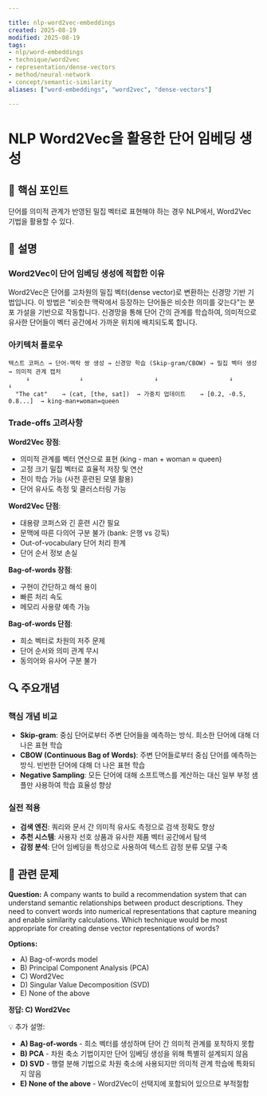 ```yaml
---

title: nlp-word2vec-embeddings
created: 2025-08-19
modified: 2025-08-19
tags:
- nlp/word-embeddings
- technique/word2vec
- representation/dense-vectors
- method/neural-network
- concept/semantic-similarity
aliases: ["word-embeddings", "word2vec", "dense-vectors"]

---
```


# NLP Word2Vec을 활용한 단어 임베딩 생성

## 🎯 핵심 포인트

단어를 의미적 관계가 반영된 밀집 벡터로 표현해야 하는 경우 NLP에서, Word2Vec 기법을 활용할 수 있다.

## 📝 설명

### Word2Vec이 단어 임베딩 생성에 적합한 이유

Word2Vec은 단어를 고차원의 밀집 벡터(dense vector)로 변환하는 신경망 기반 기법입니다. 이 방법은 "비슷한 맥락에서 등장하는 단어들은 비슷한 의미를 갖는다"는 분포 가설을 기반으로 작동합니다. 신경망을 통해 단어 간의 관계를 학습하여, 의미적으로 유사한 단어들이 벡터 공간에서 가까운 위치에 배치되도록 합니다.

### 아키텍처 플로우

```
텍스트 코퍼스 → 단어-맥락 쌍 생성 → 신경망 학습 (Skip-gram/CBOW) → 밀집 벡터 생성 → 의미적 관계 캡처
     ↓              ↓                    ↓                    ↓                ↓
  "The cat"    → (cat, [the, sat])  → 가중치 업데이트    → [0.2, -0.5, 0.8...]  → king-man+woman=queen
```

### Trade-offs 고려사항

**Word2Vec 장점**:
- 의미적 관계를 벡터 연산으로 표현 (king - man + woman ≈ queen)
- 고정 크기 밀집 벡터로 효율적 저장 및 연산
- 전이 학습 가능 (사전 훈련된 모델 활용)
- 단어 유사도 측정 및 클러스터링 가능

**Word2Vec 단점**:
- 대용량 코퍼스와 긴 훈련 시간 필요
- 문맥에 따른 다의어 구분 불가 (bank: 은행 vs 강둑)
- Out-of-vocabulary 단어 처리 한계
- 단어 순서 정보 손실

**Bag-of-words 장점**:
- 구현이 간단하고 해석 용이
- 빠른 처리 속도
- 메모리 사용량 예측 가능

**Bag-of-words 단점**:
- 희소 벡터로 차원의 저주 문제
- 단어 순서와 의미 관계 무시
- 동의어와 유사어 구분 불가

## 🔍 주요개념

### 핵심 개념 비교

- **Skip-gram**: 중심 단어로부터 주변 단어들을 예측하는 방식. 희소한 단어에 대해 더 나은 표현 학습
- **CBOW (Continuous Bag of Words)**: 주변 단어들로부터 중심 단어를 예측하는 방식. 빈번한 단어에 대해 더 나은 표현 학습
- **Negative Sampling**: 모든 단어에 대해 소프트맥스를 계산하는 대신 일부 부정 샘플만 사용하여 학습 효율성 향상

### 실전 적용

- **검색 엔진**: 쿼리와 문서 간 의미적 유사도 측정으로 검색 정확도 향상
- **추천 시스템**: 사용자 선호 상품과 유사한 제품 벡터 공간에서 탐색
- **감정 분석**: 단어 임베딩을 특성으로 사용하여 텍스트 감정 분류 모델 구축

## 📝 관련 문제

**Question:** A company wants to build a recommendation system that can understand semantic relationships between product descriptions. They need to convert words into numerical representations that capture meaning and enable similarity calculations. Which technique would be most appropriate for creating dense vector representations of words?

**Options:**

- A) Bag-of-words model
- B) Principal Component Analysis (PCA)
- C) Word2Vec
- D) Singular Value Decomposition (SVD)
- E) None of the above

**정답: C) Word2Vec**

💡 추가 설명:

- **A) Bag-of-words** - 희소 벡터를 생성하며 단어 간 의미적 관계를 포착하지 못함
- **B) PCA** - 차원 축소 기법이지만 단어 임베딩 생성을 위해 특별히 설계되지 않음
- **D) SVD** - 행렬 분해 기법으로 차원 축소에 사용되지만 의미적 관계 학습에 특화되지 않음
- **E) None of the above** - Word2Vec이 선택지에 포함되어 있으므로 부적절함